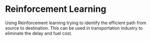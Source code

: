 # Reinforcement Learning

  Using Reinforcement learning trying to identify the efficient path from source to destination. This can be used in transportation industry to eliminate the delay and fuel cost.
